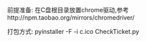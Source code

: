 前提准备:
在C盘根目录放置chrome驱动,参考http://npm.taobao.org/mirrors/chromedriver/

打包方式:
pyinstaller -F -i c.ico CheckTicket.py